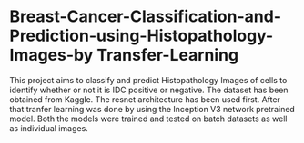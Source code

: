 # Breast-Cancer-Classification-and-Prediction-using-Histopathology-Images-by Transfer-Learning
This project aims to classify and predict Histopathology Images of cells to identify whether or not it is IDC positive or negative. The dataset has been obtained from Kaggle.
The resnet architecture has been used first. After that tranfer learning was done by using the Inception V3 network pretrained model. Both the models were trained and tested on batch datasets as well as individual images.
